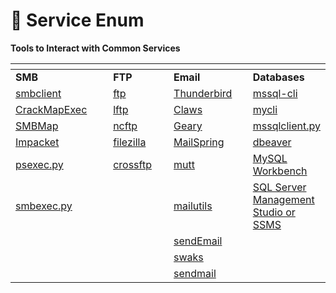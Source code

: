 # 🔎 Service Enum

**Tools to Interact with Common Services**

<table data-header-hidden><thead><tr><th width="166"></th><th width="100"></th><th width="128"></th><th></th></tr></thead><tbody><tr><td><strong>SMB</strong></td><td><strong>FTP</strong></td><td><strong>Email</strong></td><td><strong>Databases</strong></td></tr><tr><td><a href="https://www.samba.org/samba/docs/current/man-html/smbclient.1.html">smbclient</a></td><td><a href="https://linux.die.net/man/1/ftp">ftp</a></td><td><a href="https://www.thunderbird.net/en-US/">Thunderbird</a></td><td><a href="https://github.com/dbcli/mssql-cli">mssql-cli</a></td></tr><tr><td><a href="https://github.com/byt3bl33d3r/CrackMapExec">CrackMapExec</a></td><td><a href="https://lftp.yar.ru/">lftp</a></td><td><a href="https://www.claws-mail.org/">Claws</a></td><td><a href="https://github.com/dbcli/mycli">mycli</a></td></tr><tr><td><a href="https://github.com/ShawnDEvans/smbmap">SMBMap</a></td><td><a href="https://www.ncftp.com/">ncftp</a></td><td><a href="https://wiki.gnome.org/Apps/Geary">Geary</a></td><td><a href="https://github.com/SecureAuthCorp/impacket/blob/master/examples/mssqlclient.py">mssqlclient.py</a></td></tr><tr><td><a href="https://github.com/SecureAuthCorp/impacket">Impacket</a></td><td><a href="https://filezilla-project.org/">filezilla</a></td><td><a href="https://getmailspring.com">MailSpring</a></td><td><a href="https://github.com/dbeaver/dbeaver">dbeaver</a></td></tr><tr><td><a href="https://github.com/SecureAuthCorp/impacket/blob/master/examples/psexec.py">psexec.py</a></td><td><a href="http://www.crossftp.com/">crossftp</a></td><td><a href="http://www.mutt.org/">mutt</a></td><td><a href="https://dev.mysql.com/downloads/workbench/">MySQL Workbench</a></td></tr><tr><td><a href="https://github.com/SecureAuthCorp/impacket/blob/master/examples/smbexec.py">smbexec.py</a></td><td></td><td><a href="https://mailutils.org/">mailutils</a></td><td><a href="https://docs.microsoft.com/en-us/sql/ssms/download-sql-server-management-studio-ssms">SQL Server Management Studio or SSMS</a></td></tr><tr><td></td><td></td><td><a href="https://github.com/mogaal/sendemail">sendEmail</a></td><td></td></tr><tr><td></td><td></td><td><a href="http://www.jetmore.org/john/code/swaks/">swaks</a></td><td></td></tr><tr><td></td><td></td><td><a href="https://en.wikipedia.org/wiki/Sendmail">sendmail</a></td><td></td></tr></tbody></table>

